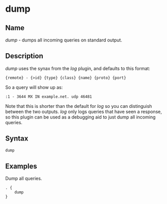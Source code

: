 # dump

## Name

*dump* - dumps all incoming queries on standard output.

## Description

*dump* uses the synax from the *log* plugin, and defaults to this format:

~~~
{remote} - {>id} {type} {class} {name} {proto} {port}
~~~

So a query will show up as:

~~~
:1 - 3644 MX IN example.net. udp 46481
~~~

Note that this is shorter than the default for *log* so you can distinguish between the two outputs.
*log* only logs queries that have seen a response, so this plugin can be used as a debugging aid to
just dump all incoming queries.

## Syntax

~~~ txt
dump
~~~

## Examples

Dump all queries.

~~~ corefile
. {
    dump
}
~~~
